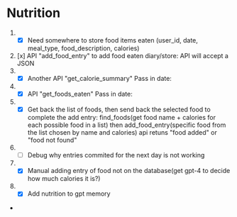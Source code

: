 # Nutrition



1. - [x] Need somewhere to store food items eaten (user_id, date, meal_type, food_description, calories)
2.  [x] API "add_food_entry" to add food eaten diary/store: API will accept a JSON 
3. - [x]  Another API "get_calorie_summary" Pass in date:
4. - [x]  API "get_foods_eaten" Pass in date:
6. - [x] Get back the list of foods, then send back the selected food to complete the add entry: find_foods(get food name + calories for each possible food in a list) then add_food_entry(specific food from the list chosen by name and calories) api retuns "food added" or "food not found"
7. - [ ] Debug why entries commited for the next day is not working
8. - [x] Manual adding entry of food not on the database(get gpt-4 to decide how much calories it is?)
9. - [x]  Add nutrition to gpt memory
- 

